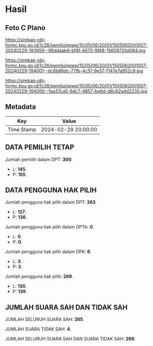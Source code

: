 # Hasil

## Foto C Plano

https://sirekap-obj-formc.kpu.go.id/1c26/pemilu/ppwp/15/05/06/20/01/1505062001007-20240229-193959--96ddaab9-bf8f-4670-9f48-15609720d084.jpg

https://sirekap-obj-formc.kpu.go.id/1c26/pemilu/ppwp/15/05/06/20/01/1505062001007-20240229-194001--dc6b86dc-77fb-4c51-9e57-f147e7a952c9.jpg

https://sirekap-obj-formc.kpu.go.id/1c26/pemilu/ppwp/15/05/06/20/01/1505062001007-20240229-194000--faa37ca5-9dc7-4857-be6d-d8c62a4d2230.jpg


## Metadata

| Key        | Value               |
| ---------- | ------------------- |
| Time Stamp | 2024-02-29 20:00:00 |


## DATA PEMILIH TETAP

Jumlah pemilih dalam DPT: **300**.
 * L: **145**.
 * P: **155**.

## DATA PENGGUNA HAK PILIH

Jumlah pengguna hak pilih dalam DPT: **263**.
 * L: **127**.
 * P: **136**.

Jumlah pengguna hak pilih dalam DPTb: **0**.
 * L: **0**.
 * P: **0**.

Jumlah pengguna hak pilih dalam DPK: **6**.
 * L: **3**.
 * P: **3**.

Jumlah pengguna hak pilih: **269**.
 * L: **130**.
 * P: **139**.

## JUMLAH SUARA SAH DAN TIDAK SAH

JUMLAH SELURUH SUARA SAH: **265**.

JUMLAH SUARA TIDAK SAH: **4**.

JUMLAH SELURUH SUARA SAH DAN SUARA TIDAK SAH: **269**.


